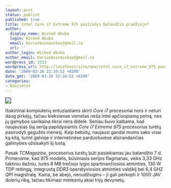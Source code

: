 ```yaml
---
layout: post
status: publish
published: true
title: Intel Core i7 Extreme 975 pasirodys balandžio pradžioje?
author:
  display_name: Wicked Akuba
  login: Wicked Akuba
  email: Dariusbuinauskas@gmail.co
  url: ''
author_login: Wicked Akuba
author_email: Dariusbuinauskas@gmail.co
wordpress_id: 3333
wordpress_url: http://localhost/site/new/intel_core_i7_extreme_975_pasirodys_balandzio_pradzioje/
date: '2009-03-26 22:10:52 +0200'
date_gmt: '2009-03-26 22:10:52 +0200'
categories:
- Naujienos
---
```

<div class="imgright"><img src="http://akuba.technews.lt/corei7_logo.jpg" border="1" /></div>
<p>Išskirtinai kompiuterių entuziastams skirti <i>Core i7 </i>procesoriai nors ir neturi daug pirkėjų, tačiau kiekvienas vienetas neša Intel apčiuopiamą pelną, nes jų gamybos savikaina tikrai nėra didelė. Seniau buvo kalbama, kad naujausias šią seriją papildysiantis <i>Core i7 Extreme 975</i> procesorius turėtų pasirodyti gegužės mėnesį. Kaip bebūtų, naujausi gandai mums sako visai ką kitą, turint galvoje ir internetinėse parduotuvėse atsirandančias galimybes užsisakyti šį lustą.</p>
<p>Pasak <i>TCMagazine</i>, procesorius turėtų būti pasiekiamas jau balandžio 7 d. Primename, kad <i>975 </i>modelis, būsimasis serijos flagmanas, veiks 3,33 GHz taktiniu dažniu, turės 8 MB trečiojo lygio spartinančiosios atminties, 130 W TDP reitingą, integruotą <i>DDR3 </i>operatyviosios atminties valdiklį bei 6,4 GHZ <i>QPI </i>magistralę. Kaina, be abejo, nenudžiugins – ji gali perkopti ir 1000 JAV dolerių ribą, tačiau tikimasi mielesnių akiai trijų devynetų.  </p>

